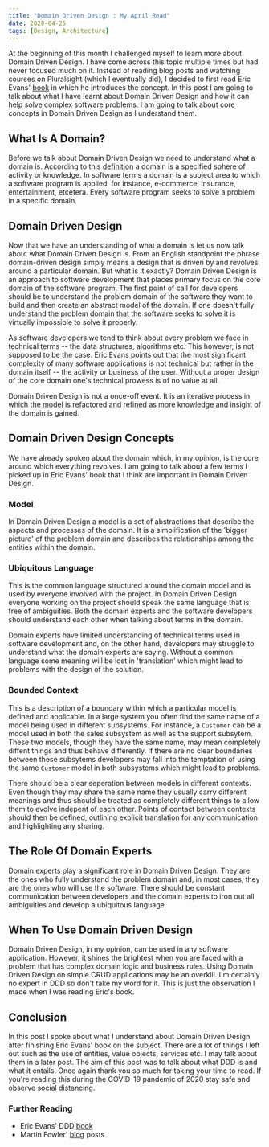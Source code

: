 ```yaml
---
title: "Domain Driven Design : My April Read"
date: 2020-04-25
tags: [Design, Architecture]
---
```


At the beginning of this month I challenged myself to learn more about Domain Driven Design. I have come across this topic multiple times but had never focused much on it. Instead of reading blog posts and watching courses on Pluralsight (which I eventually did), I decided to first read Eric Evans' [book](https://www.amazon.com/Domain-Driven-Design-Tackling-Complexity-Software/dp/0321125215) in which he introduces the concept. In this post I am going to talk about what I have learnt about Domain Driven Design and how it can help solve complex software problems. I am going to talk about core concepts in Domain Driven Design as I understand them.

## What Is A Domain?

Before we talk about Domain Driven Design we need to understand what a domain is. According to this [definition](https://www.lexico.com/en/definition/domain) a domain is a specified sphere of activity or knowledge. In software terms a domain is a subject area to which a software program is applied, for instance, e-commerce, insurance, entertainment, etcetera. Every software program seeks to solve a problem in a specific domain.

## Domain Driven Design

Now that we have an understanding of what a domain is let us now talk about what Domain Driven Design is. From an English standpoint the phrase domain-driven design simply means a design that is driven by and revolves around a particular domain. But what is it exactly? Domain Driven Design is an approach to software development that places primary focus on the core domain of the software program. The first point of call for developers should be to understand the problem domain of the software they want to build and then create an abstract model of the domain. If one doesn't fully understand the problem domain that the software seeks to solve it is virtually impossible to solve it properly.

As software developers we tend to think about every problem we face in technical terms -- the data structures, algorithms etc. This however, is not supposed to be the case. Eric Evans points out that the most significant complexity of many software applications is not technical but rather in the domain itself -- the activity or business of the user. Without a proper design of the core domain one's technical prowess is of no value at all.

Domain Driven Design is not a once-off event. It is an iterative process in which the model is refactored and refined as more knowledge and insight of the domain is gained.

## Domain Driven Design Concepts

We have already spoken about the domain which, in my opinion, is the core around which everything revolves. I am going to talk about a few terms I picked up in Eric Evans' book that I think are important in Domain Driven Design.

### Model

In Domain Driven Design a model is a set of abstractions that describe the aspects and processes of the domain. It is a simplification of the 'bigger picture' of the problem domain and describes the relationships among the entities within the domain.

### Ubiquitous Language

This is the common language structured around the domain model and is used by everyone involved with the project. In Domain Driven Design everyone working on the project should speak the same language that is free of ambiguities. Both the domain experts and the software developers should understand each other when talking about terms in the domain.

Domain experts have limited understanding of technical terms used in software development and, on the other hand, developers may struggle to understand what the domain experts are saying. Without a common language some meaning will be lost in 'translation' which might lead to problems with the design of the solution.

### Bounded Context

This is a description of a boundary within which a particular model is defined and applicable. In a large system you often find the same name of a model being used in different subsystems. For instance, a `Customer` can be a model used in both the sales subsystem as well as the support subsytem. These two models, though they have the same name, may mean completely diffent things and thus behave differently. If there are no clear boundaries between these subsytems developers may fall into the temptation of using the same `Customer` model in both subsystems which might lead to problems.

There should be a clear seperation between models in different contexts. Even though they may share the same name they usually carry different meanings and thus should be treated as completely different things to allow them to evolve indepent of each other. Points of contact between contexts should then be defined, outlining explicit translation for any communication and highlighting any sharing.

## The Role Of Domain Experts

Domain experts play a significant role in Domain Driven Design. They are the ones who fully understand the problem domain and, in most cases, they are the ones who will use the software. There should be constant communication between developers and the domain experts to iron out all ambiguities and develop a ubiquitous language.

## When To Use Domain Driven Design

Domain Driven Design, in my opinion, can be used in any software application. However, it shines the brightest when you are faced with a problem that has complex domain logic and business rules. Using Domain Driven Design on simple CRUD applications may be an overkill. I'm certainly no expert in DDD so don't take my word for it. This is just the observation I made when I was reading Eric's book.

## Conclusion

In this post I spoke about what I understand about Domain Driven Design after finishing Eric Evans' book on the subject. There are a lot of things I left out such as the use of entities, value objects, services etc. I may talk about them in a later post. The aim of this post was to talk about what DDD is and what it entails. Once again thank you so much for taking your time to read. If you're reading this during the COVID-19 pandemic of 2020 stay safe and observe social distancing.

### Further Reading

- Eric Evans' DDD [book](https://www.amazon.com/Domain-Driven-Design-Tackling-Complexity-Software/dp/0321125215)
- Martin Fowler' [blog](https://martinfowler.com/tags/domain%20driven%20design.html) posts
